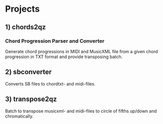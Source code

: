 # Projects
## 1) chords2qz
### Chord Progression Parser and Converter
Generate chord progressions in MIDI and MusicXML file from a given chord progression in TXT format and provide transposing batch.
## 2) sbconverter
Converts SB files to chordtxt- and midi-files.
## 3) transpose2qz
Batch to transpose musicxml- and midi-files to circle of fifths up/down and chromatically.